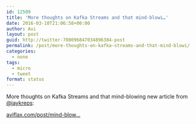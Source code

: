 ```yaml
---
id: 12509
title: 'More thoughts on Kafka Streams and that mind-blowi…'
date: 2016-03-10T21:06:58+00:00
author: Avi
layout: post
guid: http://twitter-708096847034896384-post
permalink: /post/more-thoughts-on-kafka-streams-and-that-mind-blowi/
categories:
  - none
tags:
  - micro
  - tweet
format: status
---
```

More thoughts on Kafka Streams and that mind-blowing new article from [@jaykreps](http://twitter.com/jaykreps):

[aviflax.com/post/mind-blow…](http://aviflax.com/post/mind-blowing-article-on-stream-processing-in-software-apps/)